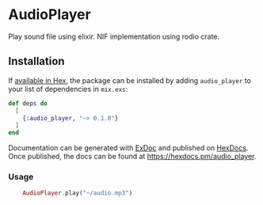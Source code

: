 # AudioPlayer

Play sound file using elixir. NIF implementation using rodio crate.

## Installation

If [available in Hex](https://hex.pm/docs/publish), the package can be installed
by adding `audio_player` to your list of dependencies in `mix.exs`:

```elixir
def deps do
  [
    {:audio_player, "~> 0.1.0"}
  ]
end
```

Documentation can be generated with [ExDoc](https://github.com/elixir-lang/ex_doc)
and published on [HexDocs](https://hexdocs.pm). Once published, the docs can
be found at <https://hexdocs.pm/audio_player>.

### Usage

```elixir
    AudioPlayer.play("~/audio.mp3")
```

